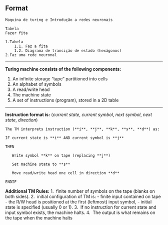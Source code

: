 ## Format 
```
Maquina de turing e Introdução a redes neuronais 

Tabela
Fazer fita

1.Tabela
	1.1. Faz a fita
	1.2. Diagrama de transição de estado (hexágonos)
2.Faz uma rede neuronal 
```

___

**Turing machine consists of the following components:**

1. An infinite storage “tape” partitioned into cells
2. An alphabet of symbols
3. A read/write head
4. The machine state
5. A set of instructions (program), stored in a 2D table

--- 

**Instruction format is:**
(_current state_, _current symbol_, _next symbol_, _next state_, _direction_)

```
The TM interprets instruction (**i**, **j**, **k**, **s**, **d**) as:

IF current state is **i** AND current symbol is **j**

THEN

   Write symbol **k** on tape (replacing **j**)

   Set machine state to **s**

   Move read/write head one cell in direction **d**

ENDIF

```


**Additional TM Rules:**
1.  finite number of symbols on the tape (blanks on both sides).
2.  initial configuration of TM is:
	- finite input contained on tape
	- the R/W head is positioned at the first (leftmost) input symbol,
	- initial state is specified (usually 0 or 1).
3.  If no instruction for current state and input symbol exists, the machine halts.
4.  The output is what remains on the tape when the machine halts